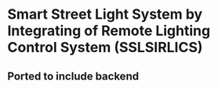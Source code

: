 # Smart Street Light System by Integrating of Remote Lighting Control System (SSLSIRLICS)

## Ported to include backend
